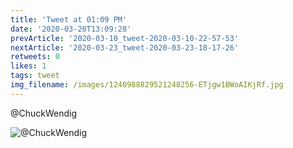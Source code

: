 ```yaml
---
title: 'Tweet at 01:09 PM'
date: '2020-03-20T13:09:28'
prevArticle: '2020-03-10_tweet-2020-03-10-22-57-53'
nextArticle: '2020-03-23_tweet-2020-03-23-18-17-26'
retweets: 0
likes: 1
tags: tweet
img_filename: /images/1240988829521248256-ETjgw1BWoAIKjRf.jpg
---
```

@ChuckWendig

![@ChuckWendig](/images/1240988829521248256-ETjgw1BWoAIKjRf.jpg "@ChuckWendig")